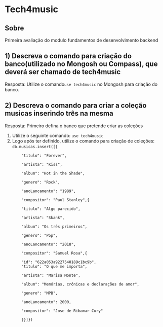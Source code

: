 <h1>Tech4music</h1>

<h2>Sobre</h2>
<p>Primeira avaliação do modulo fundamentos de desenvolvimento backend</p>

<h2>1) Descreva o comando para criação do banco(utilizado no Mongosh ou Compass), que deverá ser chamado de tech4music</h2>
<p>Resposta: Utilize o comando<code>use tech4music</code> no Mongosh para criação do banco.</p>

<h2>2) Descreva o comando para criar a coleção musicas inserindo três na mesma</h2>
<p>Resposta: Primeiro defina o banco que pretende criar as coleções</p>
<ol> 
<li>Utilize o seguinte comando: <code>use tech4music</code></li>
<li>Logo após ter definido, utilize o comando para criação de coleções:
<code>db.musicas.insert([{<br>
    "titulo": "Forever",<br>
    "artista": "Kiss",<br>
    "album": "Hot in the Shade",<br>
    "genero": "Rock",<br>
    "anoLancamento": "1989",<br>
    "compositor": "Paul Stanley",{ <br>
    "titulo": "Algo parecido",<br>
    "artista": "Skank",<br>
    "album": "Os três primeiros",<br>
    "genero": "Pop",<br>
    "anoLancamento": "2018",<br>
    "compositor": "Samuel Rosa",{ <br>
    "id": "622a053a9227540189c1bc9b",
    "titulo": "O que me importa",<br>
    "artista": "Marisa Monte",<br>
    "album": "Memórias, crônicas e declarações de amor",<br>
    "genero": "MPB",<br>
    "anoLancamento": 2000,<br>
    "compositor": "Jose de Ribamar Cury"<br>
    }}]})</code></li></ol>


